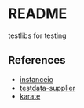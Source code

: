 # README

testlibs for testing

## References

- [instanceio](https://github.com/instancio/instancio.git)
- [testdata-supplier](https://github.com/sskorol/test-data-supplier.git)
- [karate](https://github.com/karatelabs/karate.git)